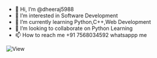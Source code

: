 - 👋 Hi, I’m @dheeraj5988
- 👀 I’m interested in Software Development
- 🌱 I’m currently learning Python,C++,Web Development
- 💞️ I’m looking to collaborate on Python Learning
- 📫 How to reach me +91 7568034592 whatsappp me

![View](https://komarev.com/ghpvc/?username=dheeraj5988&label=Profile%20views&color=0e75b6&style=flat&base=15000000)

<!---
dheeraj5988/dheeraj5988 is a ✨ special ✨ repository because its `README.md` (this file) appears on your GitHub profile.
You can click the Preview link to take a look at your changes.
--->
